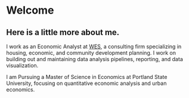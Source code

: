 # Welcome
## Here is a little more about me.

I work as an Economic Analyst at [WES](https://https://www.westernes.com/), a consulting firm specializing in housing, economic, and community development planning. I work on building out and maintaining data analysis pipelines, reporting, and data visualization. 

I am Pursuing a Master of Science in Economics at Portland State University, focusing on quantitative economic analysis and urban economics.

```{tableofcontents}
```
